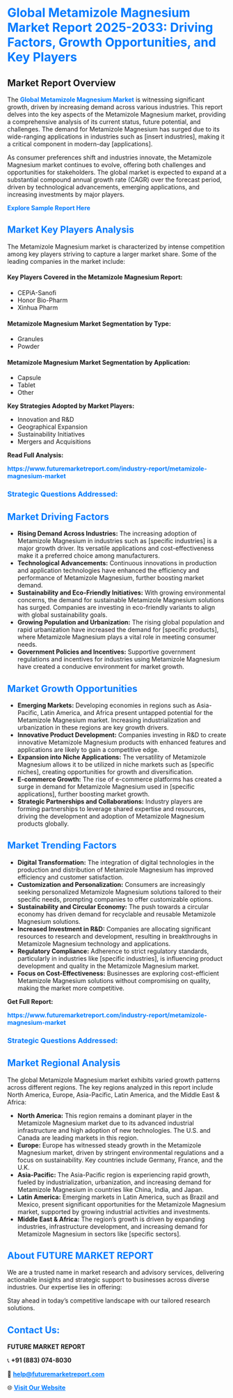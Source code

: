 <h1 style="color: #007BFF;">Global Metamizole Magnesium Market Report 2025-2033: Driving Factors, Growth Opportunities, and Key Players</h1>

<section id="overview">
<h2>Market Report Overview</h2>
<p>The <a href="https://www.futuremarketreport.com/industry-report/metamizole-magnesium-market" style="color: #007BFF; text-decoration: none;"><strong>Global Metamizole Magnesium Market</strong></a> is witnessing significant growth, driven by increasing demand across various industries. This report delves into the key aspects of the Metamizole Magnesium market, providing a comprehensive analysis of its current status, future potential, and challenges. The demand for Metamizole Magnesium has surged due to its wide-ranging applications in industries such as [insert industries], making it a critical component in modern-day [applications].</p>
<p>As consumer preferences shift and industries innovate, the Metamizole Magnesium market continues to evolve, offering both challenges and opportunities for stakeholders. The global market is expected to expand at a substantial compound annual growth rate (CAGR) over the forecast period, driven by technological advancements, emerging applications, and increasing investments by major players.</p>
</section>

<section id="overview">
<p><a href="https://www.futuremarketreport.com/request-sample/reportId=47213" style="color: #007BFF; text-decoration: none;"><strong>Explore Sample Report Here</strong></a></p>
</section>

<section id="key-players">
<h2 style="color: #007BFF;">Market Key Players Analysis</h2>
<p>The Metamizole Magnesium market is characterized by intense competition among key players striving to capture a larger market share. Some of the leading companies in the market include:</p>
<h4>Key Players Covered in the Metamizole Magnesium Report:</h4>
<ul><li>CEPiA-Sanofi</li><li>Honor Bio-Pharm</li><li>Xinhua Pharm</li></ul>
<h4>Metamizole Magnesium Market Segmentation by Type:</h4>
<ul><li>Granules</li><li>Powder</li></ul>

<h4>Metamizole Magnesium Market Segmentation by Application:</h4>
<ul><li>Capsule</li><li>Tablet</li><li>Other</li></ul>
<p><strong>Key Strategies Adopted by Market Players:</strong></p>
<ul>
<li>Innovation and R&D</li>
<li>Geographical Expansion</li>
<li>Sustainability Initiatives</li>
<li>Mergers and Acquisitions</li>
</ul>
</section>

<section>
<p><strong>Read Full Analysis: </strong></p><a href="https://www.futuremarketreport.com/industry-report/metamizole-magnesium-market" style="color: #007BFF; text-decoration: none;"><strong>https://www.futuremarketreport.com/industry-report/metamizole-magnesium-market</strong></a>
<h3 style="color: #007BFF;">Strategic Questions Addressed:</h3>
</section>

<section id="driving-factors">
<h2 style="color: #007BFF;">Market Driving Factors</h2>
<ul>
<li><strong>Rising Demand Across Industries:</strong> The increasing adoption of Metamizole Magnesium in industries such as [specific industries] is a major growth driver. Its versatile applications and cost-effectiveness make it a preferred choice among manufacturers.</li>
<li><strong>Technological Advancements:</strong> Continuous innovations in production and application technologies have enhanced the efficiency and performance of Metamizole Magnesium, further boosting market demand.</li>
<li><strong>Sustainability and Eco-Friendly Initiatives:</strong> With growing environmental concerns, the demand for sustainable Metamizole Magnesium solutions has surged. Companies are investing in eco-friendly variants to align with global sustainability goals.</li>
<li><strong>Growing Population and Urbanization:</strong> The rising global population and rapid urbanization have increased the demand for [specific products], where Metamizole Magnesium plays a vital role in meeting consumer needs.</li>
<li><strong>Government Policies and Incentives:</strong> Supportive government regulations and incentives for industries using Metamizole Magnesium have created a conducive environment for market growth.</li>
</ul>
</section>

<section id="growth-opportunities">
<h2 style="color: #007BFF;">Market Growth Opportunities</h2>
<ul>
<li><strong>Emerging Markets:</strong> Developing economies in regions such as Asia-Pacific, Latin America, and Africa present untapped potential for the Metamizole Magnesium market. Increasing industrialization and urbanization in these regions are key growth drivers.</li>
<li><strong>Innovative Product Development:</strong> Companies investing in R&D to create innovative Metamizole Magnesium products with enhanced features and applications are likely to gain a competitive edge.</li>
<li><strong>Expansion into Niche Applications:</strong> The versatility of Metamizole Magnesium allows it to be utilized in niche markets such as [specific niches], creating opportunities for growth and diversification.</li>
<li><strong>E-commerce Growth:</strong> The rise of e-commerce platforms has created a surge in demand for Metamizole Magnesium used in [specific applications], further boosting market growth.</li>
<li><strong>Strategic Partnerships and Collaborations:</strong> Industry players are forming partnerships to leverage shared expertise and resources, driving the development and adoption of Metamizole Magnesium products globally.</li>
</ul>
</section>

<section id="trending-factors">
<h2 style="color: #007BFF;">Market Trending Factors</h2>
<ul>
<li><strong>Digital Transformation:</strong> The integration of digital technologies in the production and distribution of Metamizole Magnesium has improved efficiency and customer satisfaction.</li>
<li><strong>Customization and Personalization:</strong> Consumers are increasingly seeking personalized Metamizole Magnesium solutions tailored to their specific needs, prompting companies to offer customizable options.</li>
<li><strong>Sustainability and Circular Economy:</strong> The push towards a circular economy has driven demand for recyclable and reusable Metamizole Magnesium solutions.</li>
<li><strong>Increased Investment in R&D:</strong> Companies are allocating significant resources to research and development, resulting in breakthroughs in Metamizole Magnesium technology and applications.</li>
<li><strong>Regulatory Compliance:</strong> Adherence to strict regulatory standards, particularly in industries like [specific industries], is influencing product development and quality in the Metamizole Magnesium market.</li>
<li><strong>Focus on Cost-Effectiveness:</strong> Businesses are exploring cost-efficient Metamizole Magnesium solutions without compromising on quality, making the market more competitive.</li>
</ul>
</section>

<section>
<p><strong>Get Full Report: </strong></p><a href="https://www.futuremarketreport.com/industry-report/metamizole-magnesium-market" style="color: #007BFF; text-decoration: none;"><strong>https://www.futuremarketreport.com/industry-report/metamizole-magnesium-market</strong></a>
<h3 style="color: #007BFF;">Strategic Questions Addressed:</h3>
</section>


<section id="regional-analysis">
<h2 style="color: #007BFF;">Market Regional Analysis</h2>
<p>The global Metamizole Magnesium market exhibits varied growth patterns across different regions. The key regions analyzed in this report include North America, Europe, Asia-Pacific, Latin America, and the Middle East & Africa:</p>
<ul>
<li><strong>North America:</strong> This region remains a dominant player in the Metamizole Magnesium market due to its advanced industrial infrastructure and high adoption of new technologies. The U.S. and Canada are leading markets in this region.</li>
<li><strong>Europe:</strong> Europe has witnessed steady growth in the Metamizole Magnesium market, driven by stringent environmental regulations and a focus on sustainability. Key countries include Germany, France, and the U.K.</li>
<li><strong>Asia-Pacific:</strong> The Asia-Pacific region is experiencing rapid growth, fueled by industrialization, urbanization, and increasing demand for Metamizole Magnesium in countries like China, India, and Japan.</li>
<li><strong>Latin America:</strong> Emerging markets in Latin America, such as Brazil and Mexico, present significant opportunities for the Metamizole Magnesium market, supported by growing industrial activities and investments.</li>
<li><strong>Middle East & Africa:</strong> The region’s growth is driven by expanding industries, infrastructure development, and increasing demand for Metamizole Magnesium in sectors like [specific sectors].</li>
</ul>
</section>

<footer>
<h2 style="color: #007BFF;">About FUTURE MARKET REPORT</h2>
<p>We are a trusted name in market research and advisory services, delivering actionable insights and strategic support to businesses across diverse industries. Our expertise lies in offering:</p>

<p>Stay ahead in today’s competitive landscape with our tailored research solutions.</p>

<h2 style="color: #007BFF;">Contact Us:</h2>
<p><strong>FUTURE MARKET REPORT</strong></p>
<p>📞 <strong>+91 (883) 074-8030</strong></p>
<p>📧 <strong><a href="mailto:help@futuremarketreport.com" style="color: #007BFF;">help@futuremarketreport.com</a></strong></p>
<p>🌐 <strong><a href="https://www.futuremarketreport.com/" style="color: #007BFF;">Visit Our Website</a></strong></p>
</footer>